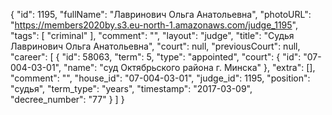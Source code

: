 {
    "id": 1195,
    "fullName": "Лавринович Ольга Анатольевна",
    "photoURL": "https://members2020by.s3.eu-north-1.amazonaws.com/judge_1195",
    "tags": [
        "criminal"
    ],
    "comment": "",
    "layout": "judge",
    "title": "Судья Лавринович Ольга Анатольевна",
    "court": null,
    "previousCourt": null,
    "career": [
        {
            "id": 58063,
            "term": 5,
            "type": "appointed",
            "court": {
                "id": "07-004-03-01",
                "name": "суд Октябрьского района г. Минска"
            },
            "extra": [],
            "comment": "",
            "house_id": "07-004-03-01",
            "judge_id": 1195,
            "position": "судья",
            "term_type": "years",
            "timestamp": "2017-03-09",
            "decree_number": "77"
        }
    ]
}